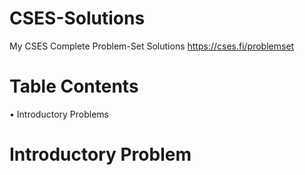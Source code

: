 # CSES-Solutions
My CSES Complete Problem-Set Solutions https://cses.fi/problemset

# Table Contents

• Introductory Problems

# Introductory Problem
